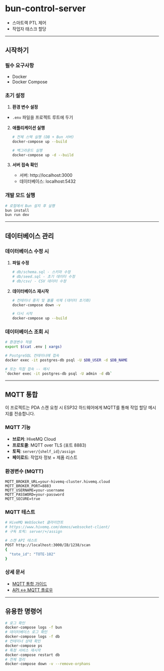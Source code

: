 # bun-control-server
- 스마트랙 PTL 제어 
- 작업자 태스크 할당 

---

## 시작하기

### 필수 요구사항
- Docker
- Docker Compose

### 초기 설정

1. **환경 변수 설정**
  - `.env` 파일을 프로젝트 루트에 두기

2. **애플리케이션 실행**
   ```bash
   # 전체 스택 실행 (DB + Bun 서버)
   docker-compose up --build
   
   # 백그라운드 실행
   docker-compose up -d --build
   ```

3. **서버 접속 확인**
   - 서버: http://localhost:3000
   - 데이터베이스: localhost:5432

### 개발 모드 실행
```bash
# 로컬에서 Bun 설치 후 실행
bun install
bun run dev
```

---

## 데이터베이스 관리

### 데이터베이스 수정 시

1. **파일 수정**
   ```bash
   # db/schema.sql - 스키마 수정
   # db/seed.sql - 초기 데이터 수정  
   # db/csv/ - CSV 데이터 수정
   ```

2. **데이터베이스 재시작**
   ```bash
   # 컨테이너 중지 및 볼륨 삭제 (데이터 초기화)
   docker-compose down -v
   
   # 다시 시작
   docker-compose up --build
   ```

### 데이터베이스 조회 시

```bash
# 환경변수 적용
export $(cat .env | xargs)

# PostgreSQL 컨테이너에 접속
docker exec -it postgres-db psql -U $DB_USER -d $DB_NAME

# 또는 직접 접속 -- 예시
`docker exec -it postgres-db psql -U admin -d db`
```
---

## MQTT 통합

이 프로젝트는 PDA 스캔 요청 시 ESP32 하드웨어에게 MQTT를 통해 작업 할당 메시지를 전송합니다.

### MQTT 기능
- **브로커**: HiveMQ Cloud
- **프로토콜**: MQTT over TLS (포트 8883)
- **토픽**: `server/{shelf_id}/assign`
- **페이로드**: 작업자 정보 + 제품 리스트

### 환경변수 (MQTT)
```env
MQTT_BROKER_URL=your-hivemq-cluster.hivemq.cloud
MQTT_BROKER_PORT=8883
MQTT_USERNAME=your-username
MQTT_PASSWORD=your-password
MQTT_SECURE=true
```

### MQTT 테스트
```bash
# HiveMQ WebSocket 클라이언트
# https://www.hivemq.com/demos/websocket-client/
# 구독 토픽: server/+/assign

# 스캔 API 테스트
POST http://localhost:3000/IB/1238/scan
{
  "tote_id": "TOTE-102"
}
```

### 상세 문서
- [MQTT 통합 가이드](./docs/MQTT_INTEGRATION.md)
- [API ↔ MQTT 플로우](./docs/API_MQTT_FLOW.md)

---

## 유용한 명령어

```bash
# 로그 확인
docker-compose logs -f bun
# 데이터베이스 로그 확인
docker-compose logs -f db
# 컨테이너 상태 확인
docker-compose ps
# 특정 서비스 재시작
docker-compose restart db
# 전체 정리
docker-compose down -v --remove-orphans
```
